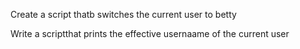 Create a script thatb switches the current user to betty

Write a scriptthat prints the effective usernaame of the current user
